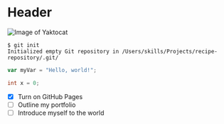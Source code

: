   # Header
![Image of Yaktocat](https://octodex.github.com/images/yaktocat.png)

```
$ git init
Initialized empty Git repository in /Users/skills/Projects/recipe-repository/.git/
```

``` javascript
var myVar = "Hello, world!";
```

``` c
int x = 0;
```

- [x] Turn on GitHub Pages
- [ ] Outline my portfolio
- [ ] Introduce myself to the world
